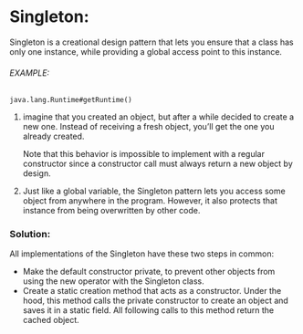 # Singleton:
Singleton is a creational design pattern that lets you ensure that a class has only one instance, while providing a global access point to this instance.

###### EXAMPLE:
`java.lang.Runtime#getRuntime()`

1. imagine that you created an object, but after a while decided to create a new one. Instead of receiving a fresh object, you’ll get the one you already created.

    Note that this behavior is impossible to implement with a regular constructor       since a constructor call must always return a new object by design.


2. Just like a global variable, the Singleton pattern lets you access some object from anywhere in the program. However, it also protects that instance from being overwritten by other code.

### Solution:
All implementations of the Singleton have these two steps in common:

* Make the default constructor private, to prevent other objects from using the new operator with the Singleton class.
* Create a static creation method that acts as a constructor. Under the hood, this method calls the private constructor to create an object and saves it in a static field. All following calls to this method return the cached object.

